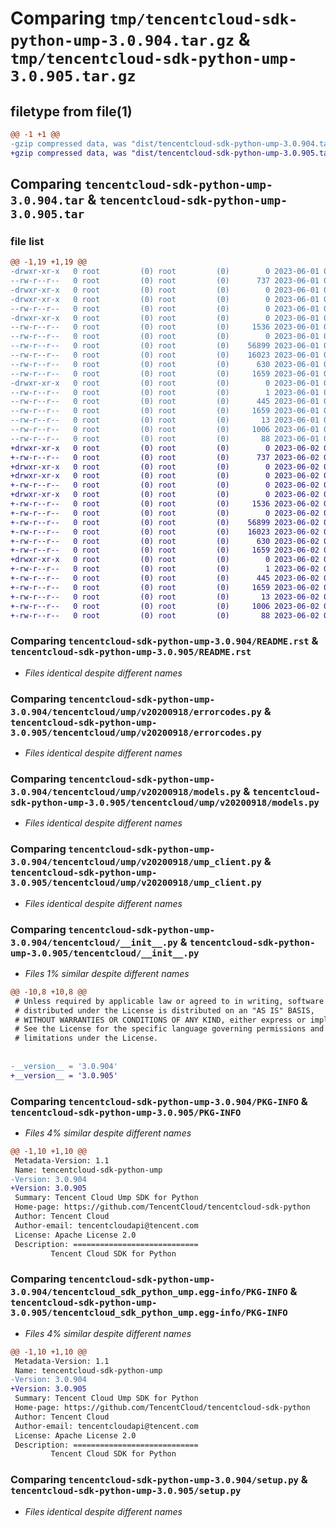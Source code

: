 # Comparing `tmp/tencentcloud-sdk-python-ump-3.0.904.tar.gz` & `tmp/tencentcloud-sdk-python-ump-3.0.905.tar.gz`

## filetype from file(1)

```diff
@@ -1 +1 @@
-gzip compressed data, was "dist/tencentcloud-sdk-python-ump-3.0.904.tar", last modified: Thu Jun  1 02:50:26 2023, max compression
+gzip compressed data, was "dist/tencentcloud-sdk-python-ump-3.0.905.tar", last modified: Fri Jun  2 00:43:35 2023, max compression
```

## Comparing `tencentcloud-sdk-python-ump-3.0.904.tar` & `tencentcloud-sdk-python-ump-3.0.905.tar`

### file list

```diff
@@ -1,19 +1,19 @@
-drwxr-xr-x   0 root         (0) root         (0)        0 2023-06-01 02:50:26.000000 tencentcloud-sdk-python-ump-3.0.904/
--rw-r--r--   0 root         (0) root         (0)      737 2023-06-01 02:50:26.000000 tencentcloud-sdk-python-ump-3.0.904/README.rst
-drwxr-xr-x   0 root         (0) root         (0)        0 2023-06-01 02:50:26.000000 tencentcloud-sdk-python-ump-3.0.904/tencentcloud/
-drwxr-xr-x   0 root         (0) root         (0)        0 2023-06-01 02:50:26.000000 tencentcloud-sdk-python-ump-3.0.904/tencentcloud/ump/
--rw-r--r--   0 root         (0) root         (0)        0 2023-06-01 02:50:26.000000 tencentcloud-sdk-python-ump-3.0.904/tencentcloud/ump/__init__.py
-drwxr-xr-x   0 root         (0) root         (0)        0 2023-06-01 02:50:26.000000 tencentcloud-sdk-python-ump-3.0.904/tencentcloud/ump/v20200918/
--rw-r--r--   0 root         (0) root         (0)     1536 2023-06-01 02:50:26.000000 tencentcloud-sdk-python-ump-3.0.904/tencentcloud/ump/v20200918/errorcodes.py
--rw-r--r--   0 root         (0) root         (0)        0 2023-06-01 02:50:26.000000 tencentcloud-sdk-python-ump-3.0.904/tencentcloud/ump/v20200918/__init__.py
--rw-r--r--   0 root         (0) root         (0)    56899 2023-06-01 02:50:26.000000 tencentcloud-sdk-python-ump-3.0.904/tencentcloud/ump/v20200918/models.py
--rw-r--r--   0 root         (0) root         (0)    16023 2023-06-01 02:50:26.000000 tencentcloud-sdk-python-ump-3.0.904/tencentcloud/ump/v20200918/ump_client.py
--rw-r--r--   0 root         (0) root         (0)      630 2023-06-01 02:50:26.000000 tencentcloud-sdk-python-ump-3.0.904/tencentcloud/__init__.py
--rw-r--r--   0 root         (0) root         (0)     1659 2023-06-01 02:50:26.000000 tencentcloud-sdk-python-ump-3.0.904/PKG-INFO
-drwxr-xr-x   0 root         (0) root         (0)        0 2023-06-01 02:50:26.000000 tencentcloud-sdk-python-ump-3.0.904/tencentcloud_sdk_python_ump.egg-info/
--rw-r--r--   0 root         (0) root         (0)        1 2023-06-01 02:50:26.000000 tencentcloud-sdk-python-ump-3.0.904/tencentcloud_sdk_python_ump.egg-info/dependency_links.txt
--rw-r--r--   0 root         (0) root         (0)      445 2023-06-01 02:50:26.000000 tencentcloud-sdk-python-ump-3.0.904/tencentcloud_sdk_python_ump.egg-info/SOURCES.txt
--rw-r--r--   0 root         (0) root         (0)     1659 2023-06-01 02:50:26.000000 tencentcloud-sdk-python-ump-3.0.904/tencentcloud_sdk_python_ump.egg-info/PKG-INFO
--rw-r--r--   0 root         (0) root         (0)       13 2023-06-01 02:50:26.000000 tencentcloud-sdk-python-ump-3.0.904/tencentcloud_sdk_python_ump.egg-info/top_level.txt
--rw-r--r--   0 root         (0) root         (0)     1006 2023-06-01 02:50:26.000000 tencentcloud-sdk-python-ump-3.0.904/setup.py
--rw-r--r--   0 root         (0) root         (0)       88 2023-06-01 02:50:26.000000 tencentcloud-sdk-python-ump-3.0.904/setup.cfg
+drwxr-xr-x   0 root         (0) root         (0)        0 2023-06-02 00:43:35.000000 tencentcloud-sdk-python-ump-3.0.905/
+-rw-r--r--   0 root         (0) root         (0)      737 2023-06-02 00:43:35.000000 tencentcloud-sdk-python-ump-3.0.905/README.rst
+drwxr-xr-x   0 root         (0) root         (0)        0 2023-06-02 00:43:35.000000 tencentcloud-sdk-python-ump-3.0.905/tencentcloud/
+drwxr-xr-x   0 root         (0) root         (0)        0 2023-06-02 00:43:35.000000 tencentcloud-sdk-python-ump-3.0.905/tencentcloud/ump/
+-rw-r--r--   0 root         (0) root         (0)        0 2023-06-02 00:43:35.000000 tencentcloud-sdk-python-ump-3.0.905/tencentcloud/ump/__init__.py
+drwxr-xr-x   0 root         (0) root         (0)        0 2023-06-02 00:43:35.000000 tencentcloud-sdk-python-ump-3.0.905/tencentcloud/ump/v20200918/
+-rw-r--r--   0 root         (0) root         (0)     1536 2023-06-02 00:43:35.000000 tencentcloud-sdk-python-ump-3.0.905/tencentcloud/ump/v20200918/errorcodes.py
+-rw-r--r--   0 root         (0) root         (0)        0 2023-06-02 00:43:35.000000 tencentcloud-sdk-python-ump-3.0.905/tencentcloud/ump/v20200918/__init__.py
+-rw-r--r--   0 root         (0) root         (0)    56899 2023-06-02 00:43:35.000000 tencentcloud-sdk-python-ump-3.0.905/tencentcloud/ump/v20200918/models.py
+-rw-r--r--   0 root         (0) root         (0)    16023 2023-06-02 00:43:35.000000 tencentcloud-sdk-python-ump-3.0.905/tencentcloud/ump/v20200918/ump_client.py
+-rw-r--r--   0 root         (0) root         (0)      630 2023-06-02 00:43:35.000000 tencentcloud-sdk-python-ump-3.0.905/tencentcloud/__init__.py
+-rw-r--r--   0 root         (0) root         (0)     1659 2023-06-02 00:43:35.000000 tencentcloud-sdk-python-ump-3.0.905/PKG-INFO
+drwxr-xr-x   0 root         (0) root         (0)        0 2023-06-02 00:43:35.000000 tencentcloud-sdk-python-ump-3.0.905/tencentcloud_sdk_python_ump.egg-info/
+-rw-r--r--   0 root         (0) root         (0)        1 2023-06-02 00:43:35.000000 tencentcloud-sdk-python-ump-3.0.905/tencentcloud_sdk_python_ump.egg-info/dependency_links.txt
+-rw-r--r--   0 root         (0) root         (0)      445 2023-06-02 00:43:35.000000 tencentcloud-sdk-python-ump-3.0.905/tencentcloud_sdk_python_ump.egg-info/SOURCES.txt
+-rw-r--r--   0 root         (0) root         (0)     1659 2023-06-02 00:43:35.000000 tencentcloud-sdk-python-ump-3.0.905/tencentcloud_sdk_python_ump.egg-info/PKG-INFO
+-rw-r--r--   0 root         (0) root         (0)       13 2023-06-02 00:43:35.000000 tencentcloud-sdk-python-ump-3.0.905/tencentcloud_sdk_python_ump.egg-info/top_level.txt
+-rw-r--r--   0 root         (0) root         (0)     1006 2023-06-02 00:43:35.000000 tencentcloud-sdk-python-ump-3.0.905/setup.py
+-rw-r--r--   0 root         (0) root         (0)       88 2023-06-02 00:43:35.000000 tencentcloud-sdk-python-ump-3.0.905/setup.cfg
```

### Comparing `tencentcloud-sdk-python-ump-3.0.904/README.rst` & `tencentcloud-sdk-python-ump-3.0.905/README.rst`

 * *Files identical despite different names*

### Comparing `tencentcloud-sdk-python-ump-3.0.904/tencentcloud/ump/v20200918/errorcodes.py` & `tencentcloud-sdk-python-ump-3.0.905/tencentcloud/ump/v20200918/errorcodes.py`

 * *Files identical despite different names*

### Comparing `tencentcloud-sdk-python-ump-3.0.904/tencentcloud/ump/v20200918/models.py` & `tencentcloud-sdk-python-ump-3.0.905/tencentcloud/ump/v20200918/models.py`

 * *Files identical despite different names*

### Comparing `tencentcloud-sdk-python-ump-3.0.904/tencentcloud/ump/v20200918/ump_client.py` & `tencentcloud-sdk-python-ump-3.0.905/tencentcloud/ump/v20200918/ump_client.py`

 * *Files identical despite different names*

### Comparing `tencentcloud-sdk-python-ump-3.0.904/tencentcloud/__init__.py` & `tencentcloud-sdk-python-ump-3.0.905/tencentcloud/__init__.py`

 * *Files 1% similar despite different names*

```diff
@@ -10,8 +10,8 @@
 # Unless required by applicable law or agreed to in writing, software
 # distributed under the License is distributed on an "AS IS" BASIS,
 # WITHOUT WARRANTIES OR CONDITIONS OF ANY KIND, either express or implied.
 # See the License for the specific language governing permissions and
 # limitations under the License.
 
 
-__version__ = '3.0.904'
+__version__ = '3.0.905'
```

### Comparing `tencentcloud-sdk-python-ump-3.0.904/PKG-INFO` & `tencentcloud-sdk-python-ump-3.0.905/PKG-INFO`

 * *Files 4% similar despite different names*

```diff
@@ -1,10 +1,10 @@
 Metadata-Version: 1.1
 Name: tencentcloud-sdk-python-ump
-Version: 3.0.904
+Version: 3.0.905
 Summary: Tencent Cloud Ump SDK for Python
 Home-page: https://github.com/TencentCloud/tencentcloud-sdk-python
 Author: Tencent Cloud
 Author-email: tencentcloudapi@tencent.com
 License: Apache License 2.0
 Description: ============================
         Tencent Cloud SDK for Python
```

### Comparing `tencentcloud-sdk-python-ump-3.0.904/tencentcloud_sdk_python_ump.egg-info/PKG-INFO` & `tencentcloud-sdk-python-ump-3.0.905/tencentcloud_sdk_python_ump.egg-info/PKG-INFO`

 * *Files 4% similar despite different names*

```diff
@@ -1,10 +1,10 @@
 Metadata-Version: 1.1
 Name: tencentcloud-sdk-python-ump
-Version: 3.0.904
+Version: 3.0.905
 Summary: Tencent Cloud Ump SDK for Python
 Home-page: https://github.com/TencentCloud/tencentcloud-sdk-python
 Author: Tencent Cloud
 Author-email: tencentcloudapi@tencent.com
 License: Apache License 2.0
 Description: ============================
         Tencent Cloud SDK for Python
```

### Comparing `tencentcloud-sdk-python-ump-3.0.904/setup.py` & `tencentcloud-sdk-python-ump-3.0.905/setup.py`

 * *Files identical despite different names*

